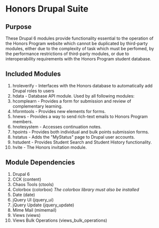 Honors Drupal Suite
===================

Purpose
-------
These Drupal 6 modules provide functionality essential to the operation
of the Honors Program website which cannot be duplicated by third-party
modules, either due to the complexity of task which must be perfomed, by
the performance restrictions of third-party modules, or due to interoperability
requirements with the Honors Program student database.

Included Modules
----------------
1. hroleverify - Interfaces with the Honors database to automatically add
        Drupal roles to users
2. hdata - Database API module.  Used by all following modules:
3. hcomplearn - Provides a form for submission and review of complementary learning.
3. hformtools - Provides new elements for forms.
4. hnews - Provides a way to send rich-text emails to Honors Program members.
4. hnotesystem - Accesses continuation notes.
5. hpoints - Provides both individual and bulk points submission forms.
5. hstatus - Adds the "MyStatus" page to Drupal user accounts.
6. hstudent - Provides Student Search and Student History functionality.
7. hvite - The Honors invitation module.

Module Dependencies
-------------------
1. Drupal 6
2. CCK (content)
3. Chaos Tools (ctools)
4. Colorbox (colorbox) *The colorbox library must also be installed*
4. Date (date)
4. jQuery UI (jquery_ui)
4. jQuery Update (jquery_update)
5. Mime Mail (mimemail)
6. Views (views)
7. Views Bulk Operations (views_bulk_operations)
